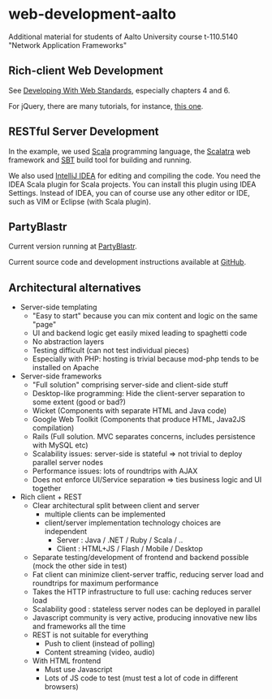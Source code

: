 web-development-aalto
=====================

Additional material for students of Aalto University course t-110.5140 "Network Application Frameworks"

Rich-client Web Development
---------------------------

See [Developing With Web Standards](http://www.456bereastreet.com/lab/developing_with_web_standards/), especially chapters 4 and 6.

For jQuery, there are many tutorials, for instance, [this one](http://docs.jquery.com/Tutorials:Getting_Started_with_jQuery).

RESTful Server Development
--------------------------

In the example, we used [Scala](http://www.scala-lang.org/) programming language, the
[Scalatra](https://github.com/scalatra/scalatra) web framework and [SBT](https://github.com/harrah/xsbt/wiki) build tool
for building and running.

We also used [IntelliJ IDEA](http://www.jetbrains.com/idea/) for editing and compiling the code.
You need the IDEA Scala plugin for Scala projects. You can install this plugin using IDEA Settings. Instead of IDEA,
you can of course use any other editor or IDE, such as VIM or Eclipse (with Scala plugin).

PartyBlastr
-----------

Current version running at [PartyBlastr](http://partyblastr.com).

Current source code and development instructions available at [GitHub](http://github.com/raimohanska/partyblastr).

Architectural alternatives
--------------------------

- Server-side templating
  + "Easy to start" because you can mix content and logic on the same "page"
  - UI and backend logic get easily mixed leading to spaghetti code
  - No abstraction layers
  - Testing difficult (can not test individual pieces)
  + Especially with PHP: hosting is trivial because mod-php tends to be installed on Apache
- Server-side frameworks
  + "Full solution" comprising server-side and client-side stuff
  + Desktop-like programming: Hide the client-server separation to some extent (good or bad?)
  - Wicket (Components with separate HTML and Java code)
  - Google Web Toolkit (Components that produce HTML, Java2JS compilation)
  - Rails (Full solution. MVC separates concerns, includes persistence with MySQL etc)
  - Scalability issues: server-side is stateful => not trivial to deploy parallel server nodes
  - Performance issues: lots of roundtrips with AJAX
  - Does not enforce UI/Service separation => ties business logic and UI together
- Rich client + REST
  + Clear architectural split between client and server
    - multiple clients can be implemented
    - client/server implementation technology choices are independent
      - Server : Java / .NET / Ruby / Scala / ..
      - Client : HTML+JS / Flash / Mobile / Desktop
  + Separate testing/development of frontend and backend possible (mock the other side in test)
  + Fat client can minimize client-server traffic, reducing server load and roundtrips for maximum performance
  + Takes the HTTP infrastructure to full use: caching reduces server load
  + Scalability good : stateless server nodes can be deployed in parallel
  + Javascript community is very active, producing innovative new libs and frameworks all the time
  - REST is not suitable for everything
    - Push to client (instead of polling)
    - Content streaming (video, audio)
  - With HTML frontend
    - Must use Javascript
    - Lots of JS code to test (must test a lot of code in different browsers)